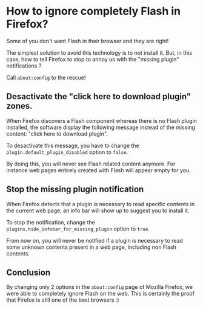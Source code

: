 How to ignore completely Flash in Firefox?
==========================================


Some of you don't want Flash in their browser and they are right!

The simplest solution to avoid this technology is to not install
it. But, in this case, how to tell Firefox to stop to annoy us with
the "missing plugin" notifications ?

Call `about:config` to the rescue!


Desactivate the "click here to download plugin" zones.
------------------------------------------------------

When Firefox discovers a Flash component whereas there is no Flash
plugin installed, the software display the following message instead
of the missing content: "click here to download plugin".

To desactivate this message, you have to change the
`plugin.default_plugin_disabled` option to `false`.

By doing this, you will never see Flash related content anymore. For
instance web pages entirely created with Flash will appear empty for
you.

Stop the missing plugin notification
------------------------------------

When Firefox detects that a plugin is necessary to read specific
contents in the current web page, an info bar will show up to suggest
you to install it.

To stop the notification, change the
`plugins.hide_infobar_for_missing_plugin` option to `true`.

From now on, you will never be notified if a plugin is necessary to
read some unknown contents present in a web page, including non Flash
contents.

Conclusion
----------

By changing only 2 options in the `about:config` page of Mozilla
Firefox, we were able to completely ignore Flash on the web. This is
certainly the proof that Firefox is still one of the best browsers :)

